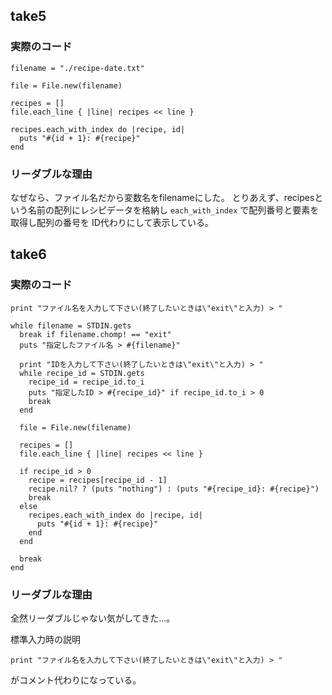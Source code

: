 ## take5
### 実際のコード

```
filename = "./recipe-date.txt"

file = File.new(filename)

recipes = []
file.each_line { |line| recipes << line }

recipes.each_with_index do |recipe, id| 
  puts "#{id + 1}: #{recipe}"
end
```

### リーダブルな理由
なぜなら、ファイル名だから変数名をfilenameにした。
とりあえず、recipesという名前の配列にレシピデータを格納し
`each_with_index` で配列番号と要素を取得し配列の番号を
ID代わりにして表示している。

## take6
### 実際のコード

```
print "ファイル名を入力して下さい(終了したいときは\"exit\"と入力) > "

while filename = STDIN.gets
  break if filename.chomp! == "exit"
  puts "指定したファイル名 > #{filename}"

  print "IDを入力して下さい(終了したいときは\"exit\"と入力) > "
  while recipe_id = STDIN.gets
    recipe_id = recipe_id.to_i
    puts "指定したID > #{recipe_id}" if recipe_id.to_i > 0
    break
  end

  file = File.new(filename)

  recipes = []
  file.each_line { |line| recipes << line }

  if recipe_id > 0
    recipe = recipes[recipe_id - 1]
    recipe.nil? ? (puts "nothing") : (puts "#{recipe_id}: #{recipe}")
    break
  else
    recipes.each_with_index do |recipe, id| 
      puts "#{id + 1}: #{recipe}"
    end
  end

  break
end
```

### リーダブルな理由
全然リーダブルじゃない気がしてきた…。

  標準入力時の説明
  ```
  print "ファイル名を入力して下さい(終了したいときは\"exit\"と入力) > " 
  ```
  がコメント代わりになっている。

  
    

